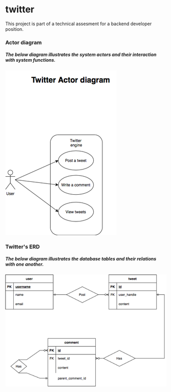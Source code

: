 # twitter

This project is part of a technical assesment for a backend developer position. 


### Actor diagram

##### The below diagram illustrates the system actors and their interaction with system functions.

![Image of twitter actors](flaskr/diagrams/Actor-diagram-twitter.drawio.png)



### Twitter's ERD

##### The below diagram illustrates the database tables and their relations with one another.

![Image of twitter database ERD](flaskr/diagrams/Twitter_ERD.drawio.png)
